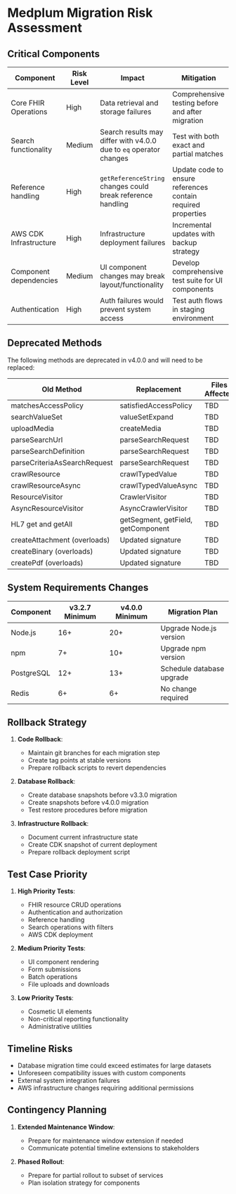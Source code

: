 # Medplum Migration Risk Assessment

## Critical Components

| Component | Risk Level | Impact | Mitigation |
|-----------|------------|--------|------------|
| Core FHIR Operations | High | Data retrieval and storage failures | Comprehensive testing before and after migration |
| Search functionality | Medium | Search results may differ with v4.0.0 due to `eq` operator changes | Test with both exact and partial matches |
| Reference handling | High | `getReferenceString` changes could break reference handling | Update code to ensure references contain required properties |
| AWS CDK Infrastructure | High | Infrastructure deployment failures | Incremental updates with backup strategy |
| Component dependencies | Medium | UI component changes may break layout/functionality | Develop comprehensive test suite for UI components |
| Authentication | High | Auth failures would prevent system access | Test auth flows in staging environment |

## Deprecated Methods

The following methods are deprecated in v4.0.0 and will need to be replaced:

| Old Method | Replacement | Files Affected | Priority |
|------------|-------------|----------------|----------|
| matchesAccessPolicy | satisfiedAccessPolicy | TBD | Medium |
| searchValueSet | valueSetExpand | TBD | Medium |
| uploadMedia | createMedia | TBD | Medium |
| parseSearchUrl | parseSearchRequest | TBD | Medium |
| parseSearchDefinition | parseSearchRequest | TBD | Low |
| parseCriteriaAsSearchRequest | parseSearchRequest | TBD | Low |
| crawlResource | crawlTypedValue | TBD | Medium |
| crawlResourceAsync | crawlTypedValueAsync | TBD | Medium |
| ResourceVisitor | CrawlerVisitor | TBD | Low |
| AsyncResourceVisitor | AsyncCrawlerVisitor | TBD | Low |
| HL7 get and getAll | getSegment, getField, getComponent | TBD | High |
| createAttachment (overloads) | Updated signature | TBD | Medium |
| createBinary (overloads) | Updated signature | TBD | Medium |
| createPdf (overloads) | Updated signature | TBD | Medium |

## System Requirements Changes

| Component | v3.2.7 Minimum | v4.0.0 Minimum | Migration Plan |
|-----------|----------------|----------------|----------------|
| Node.js | 16+ | 20+ | Upgrade Node.js version |
| npm | 7+ | 10+ | Upgrade npm version |
| PostgreSQL | 12+ | 13+ | Schedule database upgrade |
| Redis | 6+ | 6+ | No change required |

## Rollback Strategy

1. **Code Rollback**: 
   - Maintain git branches for each migration step
   - Create tag points at stable versions
   - Prepare rollback scripts to revert dependencies

2. **Database Rollback**:
   - Create database snapshots before v3.3.0 migration
   - Create snapshots before v4.0.0 migration
   - Test restore procedures before migration

3. **Infrastructure Rollback**:
   - Document current infrastructure state
   - Create CDK snapshot of current deployment
   - Prepare rollback deployment script

## Test Case Priority

1. **High Priority Tests**:
   - FHIR resource CRUD operations
   - Authentication and authorization
   - Reference handling
   - Search operations with filters
   - AWS CDK deployment

2. **Medium Priority Tests**:
   - UI component rendering
   - Form submissions
   - Batch operations
   - File uploads and downloads

3. **Low Priority Tests**:
   - Cosmetic UI elements
   - Non-critical reporting functionality
   - Administrative utilities

## Timeline Risks

- Database migration time could exceed estimates for large datasets
- Unforeseen compatibility issues with custom components
- External system integration failures
- AWS infrastructure changes requiring additional permissions

## Contingency Planning

1. **Extended Maintenance Window**:
   - Prepare for maintenance window extension if needed
   - Communicate potential timeline extensions to stakeholders

2. **Phased Rollout**:
   - Prepare for partial rollout to subset of services
   - Plan isolation strategy for components 